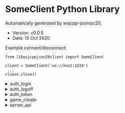 # SomeClient Python Library 

Automatically generated by wsjcpp-jsonrpc20. 
* Version: v0.0.5
* Date: 10 Oct 2020

Example connect/disconnect:
```
from libwsjcppjson20client import SomeClient 

client = SomeClient('ws://host:1234')
 ... 
client.close()
```

<details>
<summary>auth_login</summary>

## auth_login

Auth by login and password

Access: unauthorized - **yes**,  user - **no**,  tester - **no**,  admin - **no**

 #### Input params 

 * login - string, required; User Login
 * password - string, required; User Password
 * client_app_name - string, optional; Client app name
 * client_app_version - string, optional; Client app version


 #### example call method 

 ```
response = client.auth_login(
    login="",
    password="",
    client_app_name="",
    client_app_version=""
)
```

</details>

<details>
<summary>auth_logoff</summary>

## auth_logoff

Logoff

Access: unauthorized - **no**,  user - **yes**,  tester - **yes**,  admin - **yes**

 #### Input params 



 #### example call method 

 ```
response = client.auth_logoff(

)
```

</details>

<details>
<summary>auth_token</summary>

## auth_token

Auth by token

Access: unauthorized - **yes**,  user - **no**,  tester - **no**,  admin - **no**

 #### Input params 

 * token - string, required; Token
 * client_app_name - string, optional; Client app name
 * client_app_version - string, optional; Client app version


 #### example call method 

 ```
response = client.auth_token(
    token="",
    client_app_name="",
    client_app_version=""
)
```

</details>

<details>
<summary>game_create</summary>

## game_create

Some example of description

Access: unauthorized - **no**,  user - **yes**,  tester - **yes**,  admin - **yes**

 #### Input params 

 * uuid - string, required; object uuid
 * name - string, optional; Name of object
 * cost - integer, required; Name of object
 * age - integer, optional; Name of object
 * public - boolean, required; True if object is public
 * activated - boolean, optional; If object can handle
 * custom - json, optional; Some custom json


 #### example call method 

 ```
response = client.game_create(
    uuid="",
    name="",
    cost=0,
    age=0,
    public=False,
    activated=False,
    custom={}
)
```

</details>

<details>
<summary>server_api</summary>

## server_api

This method Will be return list of all handlers

Access: unauthorized - **yes**,  user - **yes**,  tester - **yes**,  admin - **yes**

 #### Input params 



 #### example call method 

 ```
response = client.server_api(

)
```

</details>

